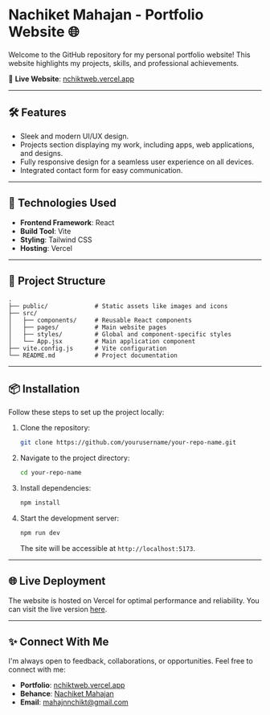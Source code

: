 # Nachiket Mahajan - Portfolio Website 🌐

Welcome to the GitHub repository for my personal portfolio website! This website highlights my projects, skills, and professional achievements.

🌟 **Live Website**: [nchiktweb.vercel.app](https://nchiktweb.vercel.app)

---

## 🛠️ Features

- Sleek and modern UI/UX design.
- Projects section displaying my work, including apps, web applications, and designs.
- Fully responsive design for a seamless user experience on all devices.
- Integrated contact form for easy communication.

---

## 🚀 Technologies Used

- **Frontend Framework**: React
- **Build Tool**: Vite
- **Styling**: Tailwind CSS
- **Hosting**: Vercel

---

## 📁 Project Structure

```
.
├── public/             # Static assets like images and icons
├── src/
│   ├── components/     # Reusable React components
│   ├── pages/          # Main website pages
│   ├── styles/         # Global and component-specific styles
│   └── App.jsx         # Main application component
├── vite.config.js      # Vite configuration
└── README.md           # Project documentation
```

---

## 📦 Installation

Follow these steps to set up the project locally:

1. Clone the repository:

   ```bash
   git clone https://github.com/yourusername/your-repo-name.git
   ```

2. Navigate to the project directory:

   ```bash
   cd your-repo-name
   ```

3. Install dependencies:

   ```bash
   npm install
   ```

4. Start the development server:

   ```bash
   npm run dev
   ```

   The site will be accessible at `http://localhost:5173`.

---

## 🌐 Live Deployment

The website is hosted on Vercel for optimal performance and reliability. You can visit the live version [here](https://nchiktweb.vercel.app).

---

## ✨ Connect With Me

I'm always open to feedback, collaborations, or opportunities. Feel free to connect with me:

- **Portfolio**: [nchiktweb.vercel.app](https://nchiktweb.vercel.app)
- **Behance**: [Nachiket Mahajan](https://www.behance.net/nachiketmahajan)
- **Email**: mahajnnchikt@gmail.com

